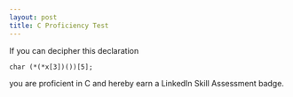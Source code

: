 ```yaml
---
layout: post
title: C Proficiency Test
---
```


If you can decipher this declaration

```
char (*(*x[3])())[5];
```

you are proficient in C and hereby earn a LinkedIn Skill Assessment badge.


